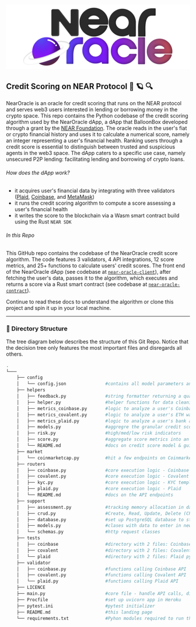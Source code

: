 <p align="center">
  <a href="https://near.org/">
    <img alt="Near" src="https://github.com/BalloonBox-Inc/near-oracle-algorithm/blob/dev/images/logo_NearOracle.png" width="700" />
  </a>
</p>

## Credit Scoring on NEAR Protocol 🔮 :ringed_planet: :mag:

NearOracle is an oracle for credit scoring that runs on the NEAR protocol and serves web3 users interested in lending or borrowing money in the crypto space. This repo contains the Python codebase of the credit scoring algorithm used by the NearOracle dApp, a dApp that BalloonBox developed through a grant by the [NEAR Foundation](https://near.foundation/). The oracle reads in the user's fiat or crypto financial history and uses it to calculate a numerical score, namely an integer representing a user's financial health. Ranking users through a credit score is essential to distinguish between trusted and suspicious agents in the web3 space. The dApp caters to a specific use case, namely unsecured P2P lending: facilitating lending and borrowing of crypto loans.

###### How does the dApp work?

- it acquires user's financial data by integrating with three validators ([Plaid](https://dashboard.plaid.com/overview), [Coinbase](https://developers.coinbase.com/), and [MetaMask](https://metamask.io/))
- it runs the credit scoring algorithm to compute a score assessing a user's financial health
- it writes the score to the blockchain via a Wasm smart contract build using the Rust `NEAR SDK`

###### In this Repo

This GitHub repo contains the codebase of the NearOracle credit score algorithm. The code features 3 validators, 4 API integrations, 12 score metrics, and 25+ functions to calculate users' credit scores. The front end of the NearOracle dApp (see codebase at [`near-oracle-client`](https://github.com/BalloonBox-Inc/near-oracle-client)), after fetching the user's data, passes it to the algorithm, which executes and returns a score via a Rust smart contract (see codebase at [`near-oracle-contract`](https://github.com/BalloonBox-Inc/near-oracle-contract)).

Continue to read these docs to understand the algorithm or clone this project and spin it up in your local machine.

---


### :octopus: Directory Structure
The tree diagram below describes the structure of this Git Repo. Notice that the decision tree only features the most important files and disregards all others.

```bash
.
└───
    ├── config
    │   └── config.json               #contains all model parameters and weights - tune this file to alter the model
    ├── helpers
    │   ├── feedback.py               #string formatter returning a qualitative score feedback
    │   ├── helper.py                 #helper functions for data cleaning
    │   ├── metrics_coinbase.py       #logic to analyze a user's Coinbase account data
    │   ├── metrics_covalent.py       #logic to analyze a user's ETH wallet data (powered by Covalent)
    │   ├── metrics_plaid.py          #logic to analyze a user's bank account data (powered by Plaid)
    │   ├── models.py                 #aggregre the granular credit score logic into 4 metrics
    │   ├── risk.py                   #high/med/low risk indicators
    │   ├── score.py                  #aggregate score metrics into an actual credit score
    │   └── README.md                 #docs on credit score model & guideline to clone project
    ├── market
    │   └── coinmarketcap.py          #hit a few endpoints on Coinmarketcap (live exchange rate & top cryptos)
    ├── routers
    │   ├── coinbase.py               #core execution logic - Coinbase
    │   ├── covalent.py               #core execution logic - Covalent
    │   ├── kyc.py                    #core execution logic - KYC template
    │   ├── plaid.py                  #core execution logic - Plaid
    │   └── README.md                 #docs on the API endpoints
    ├── support
    │   ├── assessment.py             #tracking memory allocation in database
    │   ├── crud.py                   #Create, Read, Update, Delete (CRUD) - database handler
    │   ├── database.py               #set up PostgreSQL database to store computed scores
    │   ├── models.py                 #clases with data to enter in new row of database
    │   └── schemas.py                #http request classes
    ├── tests
    │   ├── coinbase                  #directory with 2 files: Coinbase pytests & dummy test data json
    │   ├── covalent                  #directory with 2 files: Covalent pytests & dummy test data json
    │   └── plaid                     #directory with 2 files: Plaid pytests & dummy test data json
    ├── validator
    │   ├── coinbase.py               #functions calling Coinbase API
    │   ├── covalent.py               #functions calling Covalent API
    │   └── plaid.py                  #functions calling Plaid API
    ├── LICENCE
    ├── main.py                       #core file - handle API calls, directing them to the router folder
    ├── Procfile                      #set up uvicorn app in Heroku
    ├── pytest.ini                    #pytest initializer
    ├── README.md                     #this landing page
    └── requirements.txt              #Pyhon modules required to run this project
```